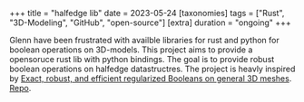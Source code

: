 +++
title = "halfedge lib"
date = 2023-05-24
[taxonomies]
tags = ["Rust", "3D-Modeling", "GitHub", "open-source"]
[extra]
duration = "ongoing"
+++

Glenn have been frustrated with availble libraries for rust and python for boolean operations on 3D-models.
This project aims to provide a opensoruce rust lib with python bindings. The goal is to provide robust boolean operations on halfedge datastructres.
The project is heavly inspired by [Exact, robust, and efficient regularized Booleans on general 3D meshes](https://www.sciencedirect.com/science/article/pii/S0898122115003028).
[Repo](https://github.com/GlennWSo/halfedge). 

